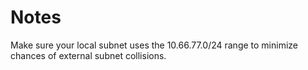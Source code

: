 # Notes

Make sure your local subnet uses the 10.66.77.0/24 range to minimize chances of
external subnet collisions.
